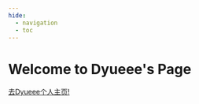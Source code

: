 ```yaml
---
hide:
  - navigation
  - toc
---
```

# Welcome to Dyueee's Page
<!-- ![balabal](assets/logo.png) -->
[去Dyueee个人主页!](./about.md)
<!-- <!DOCTYPE html>  
<html lang="en">   -->
<head>  
<!-- <meta charset="UTF-8">  
<meta name="viewport" content="width=device-width, initial-scale=1.0">  
<title>背景图像透明度调节</title>   -->
<link rel="stylesheet" href="index.css">  
<!-- </head>   -->
<body>    
<div class="background-image"></div>    
<!-- 其他内容 -->  

</body>
<!-- </html> -->